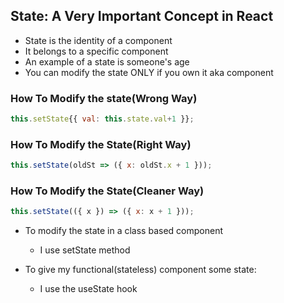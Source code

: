 ## State: A Very Important Concept in React

- State is the identity of a component
- It belongs to a specific component
- An example of a state is someone's age 
- You can modify the state ONLY if you own it aka component


### How To Modify the state(Wrong Way)
```js
this.setState{{ val: this.state.val+1 }};
```

### How To Modify the State(Right Way)
```js
this.setState(oldSt => ({ x: oldSt.x + 1 }));
```

### How To Modify the State(Cleaner Way)
```js
this.setState(({ x }) => ({ x: x + 1 }));
```

- To modify the state in a class based component

    - I use setState method

- To give my functional(stateless) component some state:

    - I use the useState hook